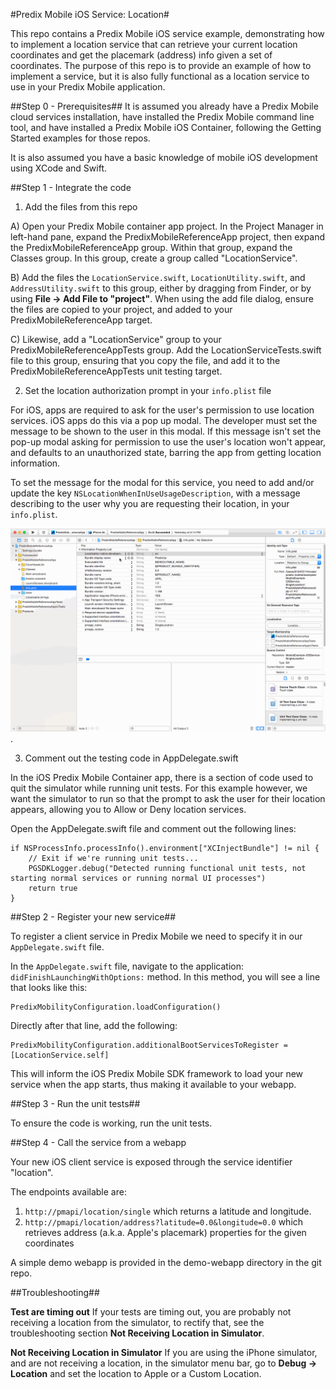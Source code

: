 #Predix Mobile iOS Service: Location#

This repo contains a Predix Mobile iOS service example, demonstrating how to implement a location service that can retrieve your current location coordinates and get the placemark (address) info given a set of coordinates.  The purpose of this repo is to provide an example of how to implement a service, but it is also fully functional as a location service to use in your Predix Mobile application.

##Step 0 - Prerequisites##
It is assumed you already have a Predix Mobile cloud services installation, have installed the Predix Mobile command line tool, and have installed a Predix Mobile iOS Container, following the Getting Started examples for those repos.

It is also assumed you have a basic knowledge of mobile iOS development using XCode and Swift.

##Step 1 - Integrate the code

1. Add the files from this repo
  
  A) Open your Predix Mobile container app project. In the Project Manager in left-hand pane, expand the PredixMobileReferenceApp project, then expand the PredixMobileReferenceApp group. Within that group, expand the Classes group. In this group, create a group called "LocationService".
  
  B) Add the files the `LocationService.swift`, `LocationUtility.swift`, and `AddressUtility.swift` to this group, either by dragging from Finder, or by using **File -> Add File to "project"**. When using the add file dialog, ensure the files are copied to your project, and added to your PredixMobileReferenceApp target.
  
  C) Likewise, add a "LocationService" group to your PredixMobileReferenceAppTests group. Add the LocationServiceTests.swift file to this group, ensuring that you copy the file, and add it to the PredixMobileReferenceAppTests unit testing target.

2. Set the location authorization prompt in your `info.plist` file

  For iOS, apps are required to ask for the user's permission to use location services.  iOS apps do this via a pop up modal. The developer must set the message to be shown to the user in this modal. If this message isn't set the pop-up modal asking for permission to use the user's location won't appear, and defaults to an unauthorized state, barring the app from getting location information.
  
  To set the message for the modal for this service, you need to add and/or update the key `NSLocationWhenInUseUsageDescription`, with a message describing to the user why you are requesting their location, in your `info.plist`.
  
  ![AddLocationKey.gif](resources/75B6B38EFF0DB9A851B60D2C36B8AED7.gif).
  
3. Comment out the testing code in AppDelegate.swift

  In the iOS Predix Mobile Container app, there is a section of code used to quit the simulator while running unit tests.  For this example however, we want the simulator to run so that the prompt to ask the user for their location appears, allowing you to Allow or Deny location services.
  
  Open the AppDelegate.swift file and comment out the following lines: 
  
  ```
  if NSProcessInfo.processInfo().environment["XCInjectBundle"] != nil {
      // Exit if we're running unit tests...
      PGSDKLogger.debug("Detected running functional unit tests, not starting normal services or running normal UI processes")
      return true
  }
  ```

##Step 2 - Register your new service##

To register a client service in Predix Mobile we need to specify it in our `AppDelegate.swift` file.

In the `AppDelegate.swift` file, navigate to the application: `didFinishLaunchingWithOptions:` method. In this method, you will see a line that looks like this:

```
PredixMobilityConfiguration.loadConfiguration()
```

Directly after that line, add the following:

```
PredixMobilityConfiguration.additionalBootServicesToRegister = [LocationService.self]
```

This will inform the iOS Predix Mobile SDK framework to load your new service when the app starts, thus making it available to your webapp.

##Step 3 - Run the unit tests##

  To ensure the code is working, run the unit tests.

##Step 4 - Call the service from a webapp

Your new iOS client service is exposed through the service identifier "location".

The endpoints available are:

1. `http://pmapi/location/single` which returns a latitude and longitude.
2. `http://pmapi/location/address?latitude=0.0&longitude=0.0` which retrieves address (a.k.a. Apple's placemark) properties for the given coordinates

A simple demo webapp is provided in the demo-webapp directory in the git repo.


##Troubleshooting##

**Test are timing out**
If your tests are timing out, you are probably not receiving a location from the simulator, to rectify that, see the troubleshooting section **Not Receiving Location in Simulator**.

**Not Receiving Location in Simulator**
If you are using the iPhone simulator, and are not receiving a location, in the simulator menu bar, go to **Debug -> Location** and set the location to Apple or a Custom Location.
